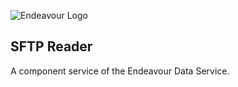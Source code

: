 ![Endeavour Logo](http://www.endeavourhealth.org/github/logo-text-left-cropped.png)

## SFTP Reader

A component service of the Endeavour Data Service.
